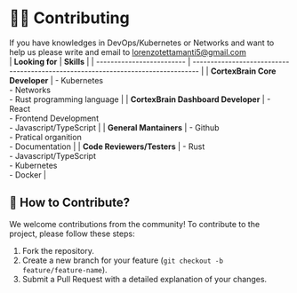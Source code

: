 # 💪🏻 Contributing

If you have knowledges in DevOps/Kubernetes or Networks and want to help us please write and email to lorenzotettamanti5@gmail.com  
   | **Looking for**              | **Skills**                                                                 |
   | ------------------------- | -------------------------------------------------------------------------------- |
   | **CortexBrain Core Developer**      | - Kubernetes  <br> - Networks  <br> - Rust programming language |
   | **CortexBrain Dashboard Developer** | - React  <br> - Frontend Development <br> - Javascript/TypeScript                 |
   | **General Mantainers** | - Github  <br> - Pratical organition  <br> - Documentation  |
   | **Code Reviewers/Testers** | - Rust  <br> - Javascript/TypeScript  <br> - Kubernetes <br> - Docker     |


## 🤖 How to Contribute?
We welcome contributions from the community! To contribute to the project, please follow these steps:

1. Fork the repository.
2. Create a new branch for your feature (`git checkout -b feature/feature-name`).
3. Submit a Pull Request with a detailed explanation of your changes.
